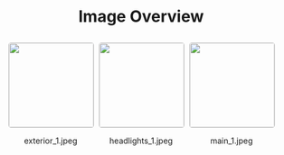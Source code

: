 <style>
    .image-gallery {
        display: flex;
        flex-wrap: wrap;
        gap: 10px;
        justify-content: center;
        padding: 10px;
    }
    .image-gallery img {
        width: 150px;
        height: auto;
        border: 1px solid #ddd;
        border-radius: 5px;
    }
    .image-gallery div {
        flex: 1 1 calc(33.333% - 20px); /* Three images per row on large screens */
        max-width: 150px;
        text-align: center;
    }
    @media (max-width: 768px) {
        .image-gallery div {
            flex: 1 1 calc(50% - 20px); /* Two images per row on medium screens */
        }
    }
    @media (max-width: 480px) {
        .image-gallery div {
            flex: 1 1 100%; /* One image per row on small screens */
        }
    }
</style>
<h1 style ="text-align: center;"> Image Overview </h1> <div class="image-gallery">
<div>
<img src="https://media.evkx.net/multimedia/models/audi/q8_e-tron/sq8_e-tron/exterior_1_st.jpeg">
<p>exterior_1.jpeg</p>
</div>
<div>
<img src="https://media.evkx.net/multimedia/models/audi/q8_e-tron/sq8_e-tron/headlights_1_st.jpeg">
<p>headlights_1.jpeg</p>
</div>
<div>
<img src="https://media.evkx.net/multimedia/models/audi/q8_e-tron/sq8_e-tron/main_1_st.jpeg">
<p>main_1.jpeg</p>
</div>
</div>
